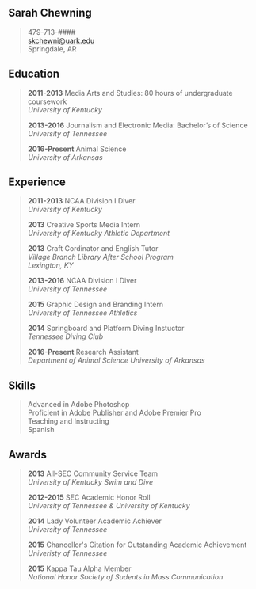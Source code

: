 **Sarah Chewning**
--------
>479-713-####  
<skchewni@uark.edu>  
Springdale, AR  

Education 
--------

>**2011-2013** Media Arts and Studies: 80 hours of undergraduate coursework	  
>*University of Kentucky*
>
>**2013-2016** Journalism and Electronic Media: Bachelor’s of Science	>*University of Tennessee*
>
>**2016-Present** Animal Science  
>*University of Arkansas*

Experience
--------
>**2011-2013** NCAA Division I Diver  
>*University of Kentucky*
>
>**2013** Creative Sports Media Intern  
>*University of Kentucky Athletic Department*
>
>**2013** Craft Cordinator and English Tutor  
>*Village Branch Library After School Program*  
>*Lexington, KY*
>
>**2013-2016** NCAA Division I Diver  
>*University of Tennessee*
>
>**2015** Graphic Design and Branding Intern  
>*University of Tennessee Athletics*
>
>**2014** Springboard and Platform Diving Instuctor  
>*Tennessee Diving Club*  
> 
> **2016-Present** Research Assistant		
> *Department of Animal Science University of Arkansas*

Skills 
--------
> Advanced in Adobe Photoshop  
> Proficient in Adobe Publisher and Adobe Premier Pro  
> Teaching and Instructing  
> Spanish

 Awards 
--------
> **2013** All-SEC Community Service Team  
> *University of Kentucky Swim and Dive*
> 
> **2012-2015** SEC Academic Honor Roll  
> *University of Tennessee & University of Kentucky*
> 
> **2014** Lady Volunteer Academic Achiever   
> *University of Tennessee*
> 
> **2015** Chancellor's Citation for Outstanding Academic Achievement  
> *Univeristy of Tennessee*
> 
> **2015**  Kappa Tau Alpha Member  
> *National Honor Society of Sudents in Mass Communication*
